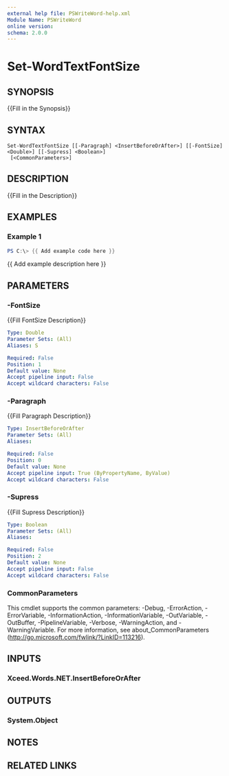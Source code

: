 ```yaml
---
external help file: PSWriteWord-help.xml
Module Name: PSWriteWord
online version:
schema: 2.0.0
---
```


# Set-WordTextFontSize

## SYNOPSIS
{{Fill in the Synopsis}}

## SYNTAX

```
Set-WordTextFontSize [[-Paragraph] <InsertBeforeOrAfter>] [[-FontSize] <Double>] [[-Supress] <Boolean>]
 [<CommonParameters>]
```

## DESCRIPTION
{{Fill in the Description}}

## EXAMPLES

### Example 1
```powershell
PS C:\> {{ Add example code here }}
```

{{ Add example description here }}

## PARAMETERS

### -FontSize
{{Fill FontSize Description}}

```yaml
Type: Double
Parameter Sets: (All)
Aliases: S

Required: False
Position: 1
Default value: None
Accept pipeline input: False
Accept wildcard characters: False
```

### -Paragraph
{{Fill Paragraph Description}}

```yaml
Type: InsertBeforeOrAfter
Parameter Sets: (All)
Aliases:

Required: False
Position: 0
Default value: None
Accept pipeline input: True (ByPropertyName, ByValue)
Accept wildcard characters: False
```

### -Supress
{{Fill Supress Description}}

```yaml
Type: Boolean
Parameter Sets: (All)
Aliases:

Required: False
Position: 2
Default value: None
Accept pipeline input: False
Accept wildcard characters: False
```

### CommonParameters
This cmdlet supports the common parameters: -Debug, -ErrorAction, -ErrorVariable, -InformationAction, -InformationVariable, -OutVariable, -OutBuffer, -PipelineVariable, -Verbose, -WarningAction, and -WarningVariable.
For more information, see about_CommonParameters (http://go.microsoft.com/fwlink/?LinkID=113216).

## INPUTS

### Xceed.Words.NET.InsertBeforeOrAfter


## OUTPUTS

### System.Object

## NOTES

## RELATED LINKS
